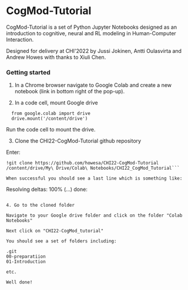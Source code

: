 # CogMod-Tutorial

CogMod-Tutorial is a set of Python Jupyter Notebooks designed as an introduction to cognitive, neural and RL modeling in Human-Computer Interaction. 

Designed for delivery at CHI'2022 by Jussi Jokinen, Antti Oulasvirta and Andrew Howes with thanks to Xiuli Chen.

### Getting started

1. In a Chrome browser navigate to Google Colab and create a new notebook (link in bottom right of the pop-up).

2. In a code cell, mount Google drive

```
  from google.colab import drive
  drive.mount('/content/drive')
```

Run the code cell to mount the drive.

3. Clone the CHI22-CogMod-Tutorial github repository

Enter:
```
!git clone https://github.com/howesa/CHI22-CogMod-Tutorial /content/drive/My\ Drive/Colab\ Notebooks/CHI22_CogMod_Tutorial```

When successful you should see a last line which is something like:
```
Resolving deltas: 100% (...) done:
```

4. Go to the cloned folder

Navigate to your Google drive folder and click on the folder "Colab Notebooks"

Next click on "CHI22-CogMod_tutorial"

You should see a set of folders including:

.git
00-preparatiion
01-Introduction

etc.

Well done!
